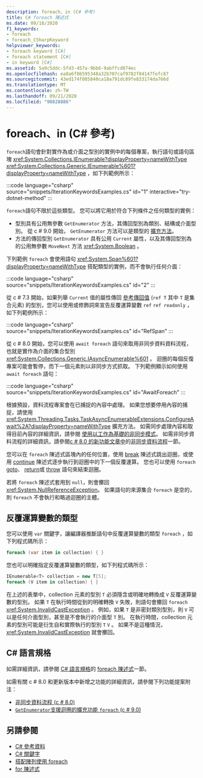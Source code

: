 ```yaml
---
description: foreach、in (C# 參考)
title: C# foreach 陳述式
ms.date: 09/18/2020
f1_keywords:
- foreach
- foreach_CSharpKeyword
helpviewer_keywords:
- foreach keyword [C#]
- foreach statement [C#]
- in keyword [C#]
ms.assetid: 5a9c5ddc-5fd3-457a-9bb6-9abffcd874ec
ms.openlocfilehash: ea8a6f86595348a32b707caf9782f84147fefc87
ms.sourcegitcommit: 43ed174f085840ca18a791dc89fe833174da766d
ms.translationtype: MT
ms.contentlocale: zh-TW
ms.lasthandoff: 09/21/2020
ms.locfileid: "90828886"
---
```

# <a name="foreach-in-c-reference"></a>foreach、in (C# 參考)

`foreach`語句會針對實作為或介面之型別的實例中的每個專案，執行語句或語句區塊 <xref:System.Collections.IEnumerable?displayProperty=nameWithType> <xref:System.Collections.Generic.IEnumerable%601?displayProperty=nameWithType> ，如下列範例所示：

:::code language="csharp" source="snippets/IterationKeywordsExamples.cs" id="1" interactive="try-dotnet-method" :::

`foreach`語句不限於這些類型。 您可以將它用於符合下列條件之任何類型的實例：

- 型別具有公用無參數 `GetEnumerator` 方法，其傳回型別為類別、結構或介面型別。 從 c # 9.0 開始， `GetEnumerator` 方法可以是類型的 [擴充方法](../../programming-guide/classes-and-structs/extension-methods.md)。
- 方法的傳回型別 `GetEnumerator` 具有公用 `Current` 屬性，以及其傳回型別為的公用無參數 `MoveNext` 方法 <xref:System.Boolean> 。

下列範例 `foreach` 會使用語句 <xref:System.Span%601?displayProperty=nameWithType> 搭配類型的實例，而不會執行任何介面：

:::code language="csharp" source="snippets/IterationKeywordsExamples.cs" id="2" :::

從 c # 7.3 開始，如果列舉 `Current` 值的屬性傳回 [參考傳回值](ref.md#reference-return-values) (`ref T` 其中 `T` 是集合元素) 的型別，您可以使用或修飾詞來宣告反覆運算變數 `ref` `ref readonly` ，如下列範例所示：

:::code language="csharp" source="snippets/IterationKeywordsExamples.cs" id="RefSpan" :::

從 c # 8.0 開始，您可以使用 `await foreach` 語句來取用非同步資料資料流程，也就是實作為介面的集合型別 <xref:System.Collections.Generic.IAsyncEnumerable%601> 。 迴圈的每個反復專案可能會暫停，而下一個元素則以非同步方式抓取。 下列範例顯示如何使用 `await foreach` 語句：

:::code language="csharp" source="snippets/IterationKeywordsExamples.cs" id="AwaitForeach" :::

根據預設，資料流程專案會在已捕捉的內容中處理。 如果您想要停用內容的捕捉，請使用 <xref:System.Threading.Tasks.TaskAsyncEnumerableExtensions.ConfigureAwait%2A?displayProperty=nameWithType> 擴充方法。 如需同步處理內容和取得目前內容的詳細資訊，請參閱 [使用以工作為基礎的非同步模式](../../../standard/asynchronous-programming-patterns/consuming-the-task-based-asynchronous-pattern.md)。 如需非同步資料流程的詳細資訊，請參閱[c # 8.0 的新功能文章中](../../whats-new/csharp-8.md)的[非同步資料流程](../../whats-new/csharp-8.md#asynchronous-streams)一節。

您可以在 `foreach` 陳述式區塊內的任何位置，使用 [break](break.md) 陳述式跳出迴圈，或使用 [continue](continue.md) 陳述式逐步執行到迴圈中的下一個反覆運算。 您也可以使用 `foreach` [goto](goto.md)、 [return](return.md)或 [throw](throw.md) 語句來結束迴圈。

若將 `foreach` 陳述式套用到 `null`，則會擲回 <xref:System.NullReferenceException>。 如果語句的來源集合 `foreach` 是空的，則 `foreach` 不會執行和略過迴圈的主體。

## <a name="type-of-an-iteration-variable"></a>反覆運算變數的類型

您可以使用 `var` 關鍵字，讓編譯器推斷語句中反覆運算變數的類型 `foreach` ，如下列程式碼所示：

```csharp
foreach (var item in collection) { }
```

您也可以明確指定反覆運算變數的類型，如下列程式碼所示：

```csharp
IEnumerable<T> collection = new T[5];
foreach (V item in collection) { }
```

在上述的表單中，collection 元素的型別 `T` 必須隱含或明確地轉換成 `V` 反覆運算變數的型別。 如果 `T` 在執行時間從到的明確轉換 `V` 失敗，則語句會擲回 `foreach` <xref:System.InvalidCastException> 。 例如，如果 `T` 是非密封類別型別，則 `V` 可以是任何介面型別，甚至是不會執行的介面型 `T` 別。 在執行時間，collection 元素的型別可能是衍生自和實際執行的型別 `T` `V` 。 如果不是這種情況， <xref:System.InvalidCastException> 就會擲回。

## <a name="c-language-specification"></a>C# 語言規格

如需詳細資訊，請參閱 [C# 語言規格](~/_csharplang/spec/introduction.md)的 [foreach 陳述式](~/_csharplang/spec/statements.md#the-foreach-statement)一節。

如需有關 c # 8.0 和更新版本中新增之功能的詳細資訊，請參閱下列功能提案附注：

- [非同步資料流程 (c # 8.0) ](~/_csharplang/proposals/csharp-8.0/async-streams.md)
- [`GetEnumerator`支援迴圈的擴充功能 `foreach` (c # 9.0) ](~/_csharplang/proposals/csharp-9.0/extension-getenumerator.md)

## <a name="see-also"></a>另請參閱

- [C# 參考資料](../index.md)
- [C# 關鍵字](index.md)
- [搭配陣列使用 foreach](../../programming-guide/arrays/using-foreach-with-arrays.md)
- [for 陳述式](for.md)
